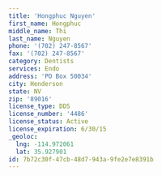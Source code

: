 ```yaml
---
title: 'Hongphuc Nguyen'
first_name: Hongphuc
middle_name: Thi
last_name: Nguyen
phone: '(702) 247-8567'
fax: '(702) 247-8567'
category: Dentists
services: Endo
address: 'PO Box 50034'
city: Henderson
state: NV
zip: '89016'
license_type: DDS
license_number: '4486'
license_status: Active
license_expiration: 6/30/15
_geoloc:
  lng: -114.972061
  lat: 35.927901
id: 7b72c30f-47cb-48d7-943a-9fe2e7e8391b
---
```

